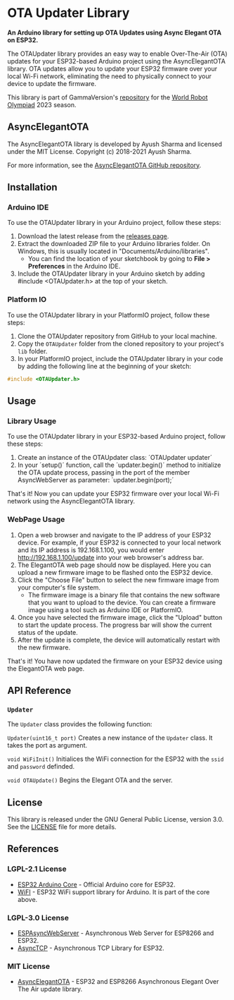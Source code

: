 # OTA Updater Library

**An Arduino library for setting up OTA Updates using Async Elegant OTA on ESP32.**

The OTAUpdater library provides an easy way to enable Over-The-Air (OTA) updates for your ESP32-based Arduino project using the AsyncElegantOTA library. OTA updates allow you to update your ESP32 firmware over your local Wi-Fi network, eliminating the need to physically connect to your device to update the firmware.

This library is part of GammaVersion's [repository](https://github.com/qu4Vix/WRO-GammaVersion-2023) for the [World Robot Olympiad](https://wro-association.org) 2023 season.

## AsyncElegantOTA

The AsyncElegantOTA library is developed by Ayush Sharma and licensed under the MIT License.
Copyright (c) 2018-2021 Ayush Sharma.

For more information, see the [AsyncElegantOTA GitHub repository](https://github.com/ayushsharma82/AsyncElegantOTA).

## Installation

### Arduino IDE

To use the OTAUpdater library in your Arduino project, follow these steps:

1. Download the latest release from the [releases page](https://github.com/qu4Vix/WRO-GammaVersion-2023/releases).
2. Extract the downloaded ZIP file to your Arduino libraries folder. On Windows, this is usually located in "Documents/Arduino/libraries". 
   - You can find the location of your sketchbook by going to **File > Preferences** in the Arduino IDE.
3. Include the OTAUpdater library in your Arduino sketch by adding #include \<OTAUpdater.h\> at the top of your sketch.

### Platform IO

To use the OTAUpdater library in your PlatformIO project, follow these steps:

1. Clone the OTAUpdater repository from GitHub to your local machine.
2. Copy the `OTAUpdater` folder from the cloned repository to your project's `lib` folder.
3. In your PlatformIO project, include the OTAUpdater library in your code by adding the following line at the beginning of your sketch:
```cpp
#include <OTAUpdater.h>
```

## Usage

### Library Usage

To use the OTAUpdater library in your ESP32-based Arduino project, follow these steps:

1. Create an instance of the OTAUpdater class: ´OTAUpdater updater´
2. In your ´setup()´ function, call the ´updater.begin()´ method to initialize the OTA update process, passing in the port of the member AsyncWebServer as parameter: ´updater.begin(port);´

That's it! Now you can update your ESP32 firmware over your local Wi-Fi network using the AsyncElegantOTA library.

### WebPage Usage

1. Open a web browser and navigate to the IP address of your ESP32 device. For example, if your ESP32 is connected to your local network and its IP address is 192.168.1.100, you would enter http://192.168.1.100/update into your web browser's address bar.
2. The ElegantOTA web page should now be displayed. Here you can upload a new firmware image to be flashed onto the ESP32 device.
3. Click the "Choose File" button to select the new firmware image from your computer's file system.
    - The firmware image is a binary file that contains the new software that you want to upload to the device. You can create a firmware image using a tool such as Arduino IDE or PlatformIO.
4. Once you have selected the firmware image, click the "Upload" button to start the update process. The progress bar will show the current status of the update.
5. After the update is complete, the device will automatically restart with the new firmware.

That's it! You have now updated the firmware on your ESP32 device using the ElegantOTA web page.

## API Reference

### `Updater`

The `Updater` class provides the following function:

`Updater(uint16_t port)`
Creates a new instance of the `Updater` class. It takes the port as argument.

`void WiFiInit()`
Initialices the WiFi connection for the ESP32 with the `ssid` and `password` definded.

`void OTAUpdate()`
Begins the Elegant OTA and the server.

## License

This library is released under the GNU General Public License, version 3.0. See the [LICENSE](LICENSE) file for more details.

## References

### LGPL-2.1 License
- [ESP32 Arduino Core](https://github.com/espressif/arduino-esp32) - Official Arduino core for ESP32.
- [WiFI](https://github.com/espressif/arduino-esp32/tree/master/libraries/WiFi) - ESP32 WiFi support library for Arduino. It is part of the core above.

### LGPL-3.0 License
- [ESPAsyncWebServer](https://github.com/me-no-dev/ESPAsyncWebServer) - Asynchronous Web Server for ESP8266 and ESP32.
- [AsyncTCP](https://github.com/me-no-dev/AsyncTCP) - Asynchronous TCP Library for ESP32.

### MIT License
- [AsyncElegantOTA](https://github.com/ayushsharma82/AsyncElegantOTA) - ESP32 and ESP8266 Asynchronous Elegant Over The Air update library.
